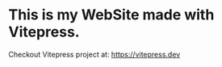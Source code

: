 <h1> This is my WebSite made with Vitepress. </h1>

Checkout Vitepress project at: https://vitepress.dev
